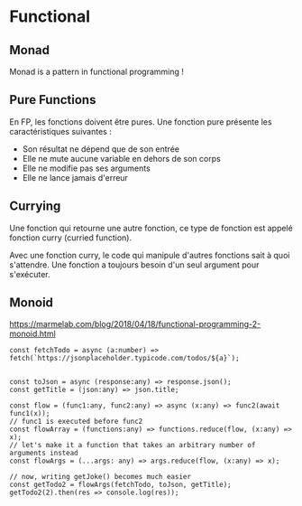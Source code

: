 # Functional

## Monad

Monad is a pattern in functional programming !


## Pure Functions


En FP, les fonctions doivent être pures. Une fonction pure présente les caractéristiques suivantes :
- Son résultat ne dépend que de son entrée
- Elle ne mute aucune variable en dehors de son corps
- Elle ne modifie pas ses arguments
- Elle ne lance jamais d'erreur

## Currying

 Une fonction qui retourne une autre fonction, ce type de fonction est appelé fonction curry (curried function).

 Avec une fonction curry, le code qui manipule d'autres fonctions sait à quoi s'attendre. Une fonction a toujours besoin d'un seul argument pour s'exécuter.

## Monoid

https://marmelab.com/blog/2018/04/18/functional-programming-2-monoid.html

    const fetchTodo = async (a:number) => fetch(`https://jsonplaceholder.typicode.com/todos/${a}`);
    
    
    const toJson = async (response:any) => response.json();
    const getTitle = (json:any) => json.title;
    
    const flow = (func1:any, func2:any) => async (x:any) => func2(await func1(x));
    // func1 is executed before func2
    const flowArray = (functions:any) => functions.reduce(flow, (x:any) => x);
    // let's make it a function that takes an arbitrary number of arguments instead
    const flowArgs = (...args: any) => args.reduce(flow, (x:any) => x);
    
    // now, writing getJoke() becomes much easier
    const getTodo2 = flowArgs(fetchTodo, toJson, getTitle);
    getTodo2(2).then(res => console.log(res));
